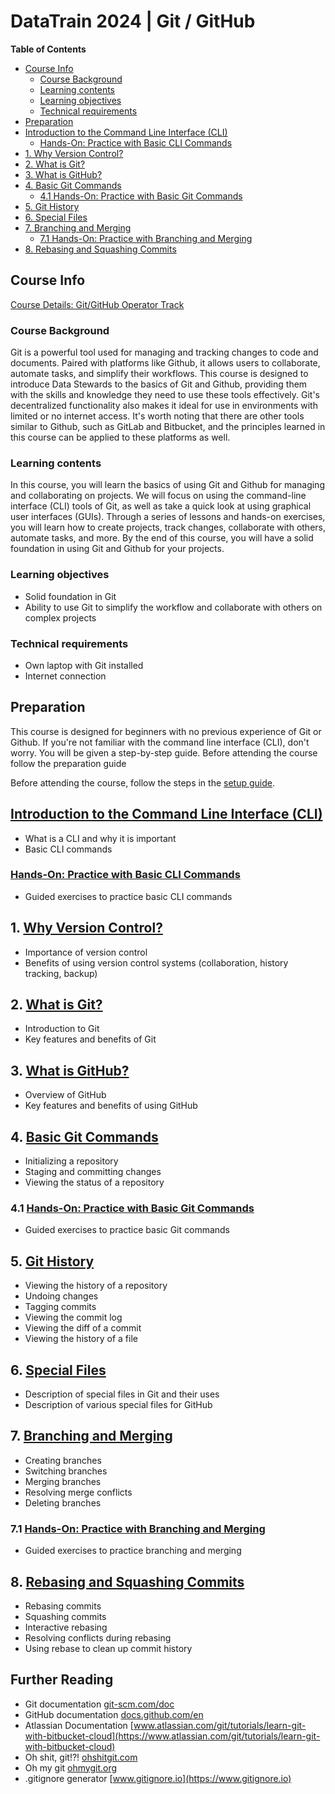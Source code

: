 # DataTrain 2024 | Git / GitHub

**Table of Contents**
- [Course Info](#course-info)
  - [Course Background](#course-background)
  - [Learning contents](#learning-contents)
  - [Learning objectives](#learning-objectives)
  - [Technical requirements](#technical-requirements)
- [Preparation](#preparation)
- [Introduction to the Command Line Interface (CLI)](#introduction-to-the-command-line-interface-cli)
  - [Hands-On: Practice with Basic CLI Commands](#hands-on-practice-with-basic-cli-commands)
- [1. Why Version Control?](#1-why-version-control)
- [2. What is Git?](#2-what-is-git)
- [3. What is GitHub?](#3-what-is-github)
- [4. Basic Git Commands](#4-basic-git-commands)
  - [4.1 Hands-On: Practice with Basic Git Commands](#41-hands-on-practice-with-basic-git-commands)
- [5. Git History](#5-git-history)
- [6. Special Files](#6-special-files)
- [7. Branching and Merging](#7-branching-and-merging)
  - [7.1 Hands-On: Practice with Branching and Merging](#71-hands-on-practice-with-branching-and-merging)
- [8. Rebasing and Squashing Commits](#8-rebasing-and-squashing-commits)
## Course Info

[Course Details: Git/GitHub Operator Track](https://www.bremen-research.de/data-train/courses/course-details?event_id=72)

### Course Background

Git is a powerful tool used for managing and tracking changes to code and documents. Paired with platforms like Github, it allows users to collaborate, automate tasks, and simplify their workflows. This course is designed to introduce Data Stewards to the basics of Git and Github, providing them with the skills and knowledge they need to use these tools effectively. Git's decentralized functionality also makes it ideal for use in environments with limited or no internet access.
It's worth noting that there are other tools similar to Github, such as GitLab and Bitbucket, and the principles learned in this course can be applied to these platforms as well.

### Learning contents
In this course, you will learn the basics of using Git and Github for managing and collaborating on projects. We will focus on using the command-line interface (CLI) tools of Git, as well as take a quick look at using graphical user interfaces (GUIs). Through a series of lessons and hands-on exercises, you will learn how to create projects, track changes, collaborate with others, automate tasks, and more. By the end of this course, you will have a solid foundation in using Git and Github for your projects.

### Learning objectives

- Solid foundation in Git
- Ability to use Git to simplify the workflow and collaborate with others on complex projects

### Technical requirements
- Own laptop with Git installed
- Internet connection

## Preparation

This course is designed for beginners with no previous experience of Git or Github. If you're not familiar with the command line interface (CLI), don't worry. You will be given a step-by-step guide.
Before attending the course follow the preparation guide

Before attending the course, follow the steps in the [setup guide](preparation.md).

## [Introduction to the Command Line Interface (CLI)](script/00_introduction_to_the_command_line_interface.md)

- What is a CLI and why it is important
- Basic CLI commands

### [Hands-On: Practice with Basic CLI Commands](script/00-1_hands-on_practice_with_basic_cli_commands.md)

- Guided exercises to practice basic CLI commands

## 1. [Why Version Control?](script/01_why_version_control.md)

- Importance of version control
- Benefits of using version control systems (collaboration, history tracking, backup)

## 2. [What is Git?](script/02_what_is_git.md)

- Introduction to Git
- Key features and benefits of Git

## 3. [What is GitHub?](script/03_what_is_github.md)

- Overview of GitHub
- Key features and benefits of using GitHub

## 4. [Basic Git Commands](script/04_basic_git_commands.md)

- Initializing a repository
- Staging and committing changes
- Viewing the status of a repository

### 4.1 [Hands-On: Practice with Basic Git Commands](script/04-1_hands-on_practice_with_basic_git_commands.md)

- Guided exercises to practice basic Git commands

## 5. [Git History](script/05_git_history.md)

- Viewing the history of a repository
- Undoing changes
- Tagging commits
- Viewing the commit log
- Viewing the diff of a commit
- Viewing the history of a file

## 6. [Special Files](script/06_special_files.md)

- Description of special files in Git and their uses
- Description of various special files for GitHub

## 7. [Branching and Merging](script/07_branching_and_merging.md)

- Creating branches
- Switching branches
- Merging branches
- Resolving merge conflicts
- Deleting branches

### 7.1 [Hands-On: Practice with Branching and Merging](script/07-1_hands-on_practice_with_branching_and_merging.md)

- Guided exercises to practice branching and merging

## 8. [Rebasing and Squashing Commits](script/08_rebasing_and_squashing_commits.md)

- Rebasing commits
- Squashing commits
- Interactive rebasing
- Resolving conflicts during rebasing
- Using rebase to clean up commit history


## Further Reading

- Git documentation [git-scm.com/doc](https://git-scm.com/doc)
- GitHub documentation [docs.github.com/en](https://docs.github.com/en)
- Atlassian Documentation [www.atlassian.com/git/tutorials/learn-git-with-bitbucket-cloud](https://www.atlassian.com/git/tutorials/learn-git-with-bitbucket-cloud)
- Oh shit, git!?! [ohshitgit.com](https://ohshitgit.com/)
- Oh my git [ohmygit.org](https://ohmygit.org/)
- .gitignore generator [www.gitignore.io](https://www.gitignore.io)

